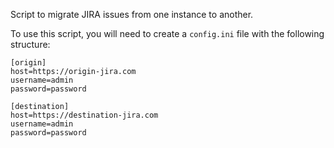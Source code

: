 Script to migrate JIRA issues from one instance to another.

To use this script, you will need to create a `config.ini` file with the following
structure:

    [origin]
    host=https://origin-jira.com
    username=admin
    password=password

    [destination]
    host=https://destination-jira.com
    username=admin
    password=password
